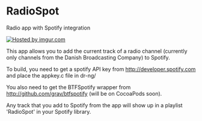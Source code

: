 RadioSpot
==========

Radio app with Spotify integration

<a href="http://i.imgur.com/3AVSZaj"><img src="http://i.imgur.com/3AVSZaj" title="Hosted by imgur.com" /></a>

This app allows you to add the current track of a radio channel (currently only channels from the Danish Broadcasting Company) to Spotify.


To build, you need to get a spotify API key from http://developer.spotify.com and place the appkey.c file in dr-ng/

You also need to get the BTFSpotify wrapper from http://github.com/grav/btfspotify (will be on CocoaPods soon).

Any track that you add to Spotify from the app will show up in a playlist 'RadioSpot' in your Spotify library.

